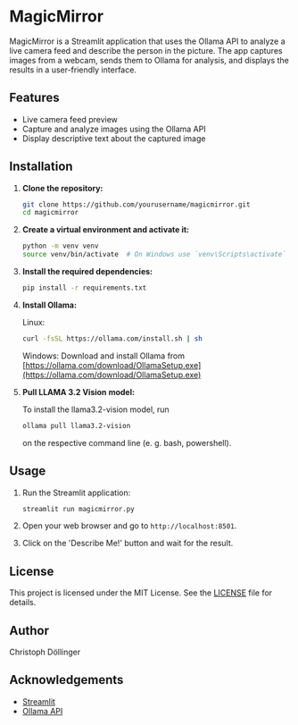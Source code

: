 # MagicMirror

MagicMirror is a Streamlit application that uses the Ollama API to analyze a live camera feed and describe the person in the picture. The app captures images from a webcam, sends them to Ollama for analysis, and displays the results in a user-friendly interface.

## Features

- Live camera feed preview
- Capture and analyze images using the Ollama API
- Display descriptive text about the captured image

## Installation

1. **Clone the repository:**

    ```sh
    git clone https://github.com/yourusername/magicmirror.git
    cd magicmirror
    ```

2. **Create a virtual environment and activate it:**

    ```sh
    python -m venv venv
    source venv/bin/activate  # On Windows use `venv\Scripts\activate`
    ```

3. **Install the required dependencies:**

    ```sh
    pip install -r requirements.txt
    ```

4. **Install Ollama:**
    
    Linux:
    ```sh
    curl -fsSL https://ollama.com/install.sh | sh
    ```

    Windows:
    Download and install Ollama from [https://ollama.com/download/OllamaSetup.exe](https://ollama.com/download/OllamaSetup.exe)
    <br>

5. **Pull LLAMA 3.2 Vision model:**  

    To install the llama3.2-vision model, run
    ```sh
    ollama pull llama3.2-vision
    ```
    on the respective command line (e. g. bash, powershell).

## Usage

1. Run the Streamlit application:

    ```sh
    streamlit run magicmirror.py
    ```

2. Open your web browser and go to `http://localhost:8501`.

3. Click on the 'Describe Me!' button and wait for the result.

## License

This project is licensed under the MIT License. See the [LICENSE](LICENSE) file for details.

## Author

Christoph Döllinger

## Acknowledgements

- [Streamlit](https://streamlit.io/)
- [Ollama API](https://ollama.com/)
